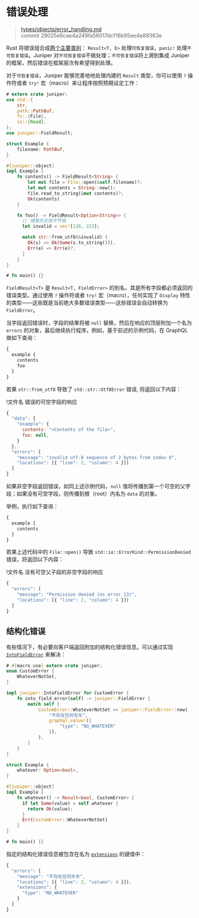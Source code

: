 # 错误处理

> [types/objects/error_handling.md](https://github.com/graphql-rust/juniper/blob/master/docs/book/content/types/objects/error_handling.md)
> <br />
> commit 29025e6cae4a249fa56017dcf16b95ee4e89363e

Rust 将错误组合成[两个主要类别](https://rustbook.budshome.com/ch09-00-error-handling.html)： `Result<T, E>` 处理`可恢复错误`，`panic!` 处理`不可恢复错误`。Juniper 对`不可恢复错误`不做处理；`不可恢复错误`将上溯到集成 Juniper的框架，然后错误在框架层次有希望得到处理。

对于`可恢复错误`，Juniper 能够完善地地处理内建的 `Result` 类型，你可以使用 `?` 操作符或者 `try!` 宏（macro）来让程序按照预期设定工作：

```rust
# extern crate juniper;
use std::{
    str,
    path::PathBuf,
    fs::{File},
    io::{Read},
};
use juniper::FieldResult;

struct Example {
    filename: PathBuf,
}

#[juniper::object]
impl Example {
    fn contents() -> FieldResult<String> {
        let mut file = File::open(&self.filename)?;
        let mut contents = String::new();
        file.read_to_string(&mut contents)?;
        Ok(contents)
    }

    fn foo() -> FieldResult<Option<String>> {
      // 随意的无效字节值
      let invalid = vec![128, 223];

      match str::from_utf8(&invalid) {
        Ok(s) => Ok(Some(s.to_string())),
        Err(e) => Err(e)?,
      }
    }
}

# fn main() {}
```

`FieldResult<T>` 是 `Result<T, FieldError>` 的别名，其是所有字段都必须返回的错误类型。通过使用 `?` 操作符或者 `try!` 宏（macro），任何实现了 `Display` 特性的类型——这些既是当前绝大多数错误类型——这些错误会自动转换为 `FieldError`。

当字段返回错误时，字段的结果将被 `null` 替换，然后在响应的顶层附加一个名为 `errors` 的对象，最后继续执行程序。例如，基于前述的示例代码，在 GraphQL 做如下查询：

```graphql
{
  example {
    contents
    foo
  }
}
```

若果 `str::from_utf8` 导致了 `std::str::Utf8Error` 错误, 将返回以下内容：

!文件名 错误的可空字段的响应

```js
{
  "data": {
    "example": {
      contents: "<Contents of the file>",
      foo: null,
    }
  },
  "errors": [
    "message": "invalid utf-8 sequence of 2 bytes from index 0",
    "locations": [{ "line": 2, "column": 4 }])
  ]
}
```

如果非空字段返回错误，如同上述示例代码，`null` 值将传播到第一个可空的父字段；如果没有可空字段，则传播到根（root）内名为 `data` 的对象。

举例，执行如下查询：

```graphql
{
  example {
    contents
  }
}
```

若果上述代码中的 `File::open()` 导致 `std::io::ErrorKind::PermissionDenied` 错误，将返回以下内容：

!文件名 没有可空父子段的非空字段的响应

```js
{
  "errors": [
    "message": "Permission denied (os error 13)",
    "locations": [{ "line": 2, "column": 4 }])
  ]
}
```

## 结构化错误

有些情况下，有必要向客户端返回附加的结构化错误信息。可以通过实现 [`IntoFieldError`](https://docs.rs/juniper/latest/juniper/trait.IntoFieldError.html) 来解决：

```rust
# #[macro_use] extern crate juniper;
enum CustomError {
    WhateverNotSet,
}

impl juniper::IntoFieldError for CustomError {
    fn into_field_error(self) -> juniper::FieldError {
        match self {
            CustomError::WhateverNotSet => juniper::FieldError::new(
                "不存在任何东东",
                graphql_value!({
                    "type": "NO_WHATEVER"
                }),
            ),
        }
    }
}

struct Example {
    whatever: Option<bool>,
}

#[juniper::object]
impl Example {
    fn whatever() -> Result<bool, CustomError> {
      if let Some(value) = self.whatever {
        return Ok(value);
      }
      Err(CustomError::WhateverNotSet)
    }
}

# fn main() {}
```

指定的结构化错误信息被包含在名为 [`extensions`](https://facebook.github.io/graphql/June2018/#sec-Errors) 的键值中：

```js
{
  "errors": [
    "message": "不存在任何东东",
    "locations": [{ "line": 2, "column": 4 }]),
    "extensions": {
      "type": "NO_WHATEVER"
    }
  ]
}
```
